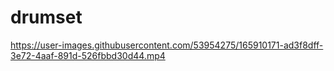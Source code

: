 # drumset


https://user-images.githubusercontent.com/53954275/165910171-ad3f8dff-3e72-4aaf-891d-526fbbd30d44.mp4

